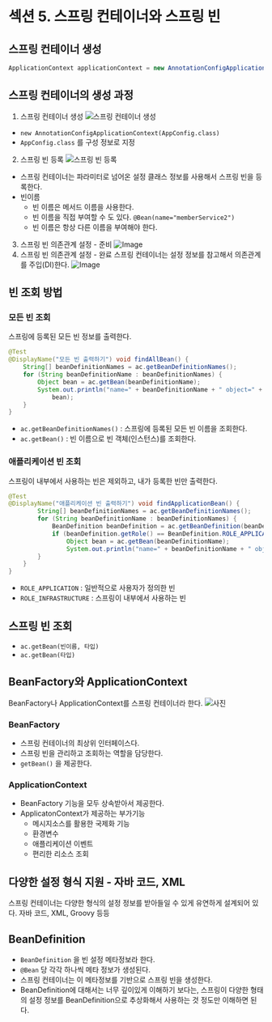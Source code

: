 # 섹션 5. 스프링 컨테이너와 스프링 빈


## 스프링 컨테이너 생성 
```java
ApplicationContext applicationContext = new AnnotationConfigApplicationContext(AppConfig.class);
```

## 스프링 컨테이너의 생성 과정
1. 스프링 컨테이너 생성
![스프링 컨테이너 생성](https://github.com/user-attachments/assets/5ac5956c-244e-4534-9aa4-162e6c32823b)
- `new AnnotationConfigApplicationContext(AppConfig.class)`
- `AppConfig.class` 를 구성 정보로 지정

2. 스프링 빈 등록
![스프링 빈 등록](https://github.com/user-attachments/assets/d65947f6-10bb-4585-aa69-fc25d0bce154)
- 스프링 컨테이너는 파라미터로 넘어온 설정 클래스 정보를 사용해서 스프링 빈을 등록한다.
- 빈이름
  - 빈 이름은 메서드 이름을 사용한다.
  - 빈 이름을 직접 부여할 수 도 있다. `@Bean(name="memberService2")`
  - 빈 이름은 항상 다른 이름을 부여해야 한다.


3. 스프링 빈 의존관계 설정 - 준비
![Image](https://github.com/user-attachments/assets/0c8d736f-97d7-48dd-9269-7d1a983030f0)
4. 스프링 빈 의존관계 설정 - 완료
스프링 컨테이너는 설정 정보를 참고해서 의존관계를 주입(DI)한다.
![Image](https://github.com/user-attachments/assets/da639568-ad61-4f97-a447-eeccc6e1ab8a)

## 빈 조회 방법
### 모든 빈 조회
스프링에 등록된 모든 빈 정보를 출력한다.
```java
@Test
@DisplayName("모든 빈 출력하기") void findAllBean() {
    String[] beanDefinitionNames = ac.getBeanDefinitionNames();
    for (String beanDefinitionName : beanDefinitionNames) {
        Object bean = ac.getBean(beanDefinitionName);
        System.out.println("name=" + beanDefinitionName + " object=" +
            bean);
    }
}
```
- `ac.getBeanDefinitionNames()` : 스프링에 등록된 모든 빈 이름을 조회한다.
- `ac.getBean()` : 빈 이름으로 빈 객체(인스턴스)를 조회한다.

### 애플리케이션 빈 조회
스프링이 내부에서 사용하는 빈은 제외하고, 내가 등록한 빈만 출력한다.
```java
@Test
@DisplayName("애플리케이션 빈 출력하기") void findApplicationBean() {
        String[] beanDefinitionNames = ac.getBeanDefinitionNames();
        for (String beanDefinitionName : beanDefinitionNames) {
            BeanDefinition beanDefinition = ac.getBeanDefinition(beanDefinitionName);
            if (beanDefinition.getRole() == BeanDefinition.ROLE_APPLICATION) {
                Object bean = ac.getBean(beanDefinitionName);
                System.out.println("name=" + beanDefinitionName + " object=" + bean);
        }
    } 
}
```
- `ROLE_APPLICATION` : 일반적으로 사용자가 정의한 빈
- `ROLE_INFRASTRUCTURE` : 스프링이 내부에서 사용하는 빈

## 스프링 빈 조회
- `ac.getBean(빈이름, 타입)`
- `ac.getBean(타입)`

## BeanFactory와 ApplicationContext
BeanFactory나 ApplicationContext를 스프링 컨테이너라 한다.
![사진](https://github.com/user-attachments/assets/b271af8d-8642-4c79-82c7-edcd30b5502e)

### BeanFactory
- 스프링 컨테이너의 최상위 인터페이스다.
- 스프링 빈을 관리하고 조회하는 역할을 담당한다.
- `getBean()` 을 제공한다.

### ApplicationContext
- BeanFactory 기능을 모두 상속받아서 제공한다.
- ApplicatonContext가 제공하는 부가기능
  - 메시지소스를 활용한 국제화 기능
  - 환경변수
  - 애플리케이션 이벤트
  - 편리한 리소스 조회


## 다양한 설정 형식 지원 - 자바 코드, XML
스프링 컨테이너는 다양한 형식의 설정 정보를 받아들일 수 있게 유연하게 설계되어 있다. 자바 코드, XML, Groovy 등등


## BeanDefinition
- `BeanDefinition` 을 빈 설정 메타정보라 한다.
- `@Bean` 당 각각 하나씩 메타 정보가 생성된다.
- 스프링 컨테이너는 이 메타정보를 기반으로 스프링 빈을 생성한다.
- BeanDefinition에 대해서는 너무 깊이있게 이해하기 보다는, 스프링이 다양한 형태의 설정 정보를 BeanDefinition으로 추상화해서 사용하는 것 정도만 이해하면 된다.



